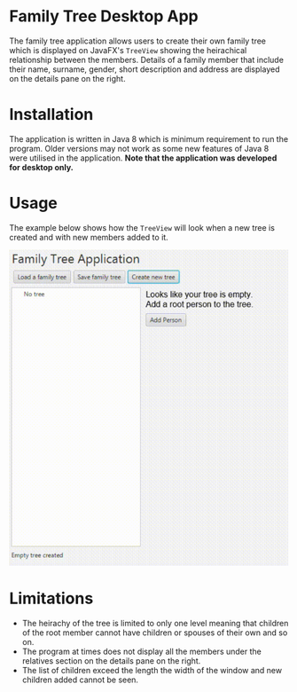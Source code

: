 # Family Tree Desktop App
The family tree application allows users to create their own family tree which is displayed on JavaFX's `TreeView` showing the heirachical relationship between the members. Details of a family member that include their name, surname, gender, short description and address are displayed on the details pane on the right.

# Installation
The application is written in Java 8 which is minimum requirement to run the program. Older versions may not work as some new features of Java 8 were utilised in the application. **Note that the application was developed for desktop only.** 

# Usage
The example below shows how the `TreeView` will look when a new tree is created and with new members added to it.

![alt text](screenshots/screenshot.gif)

# Limitations
- The heirachy of the tree is limited to only one level meaning that children of the root member cannot have children or spouses of their own and so on. 
- The program at times does not display all the members under the relatives section on the details pane on the right. 
- The list of children exceed the length the width of the window and new children added cannot be seen.
